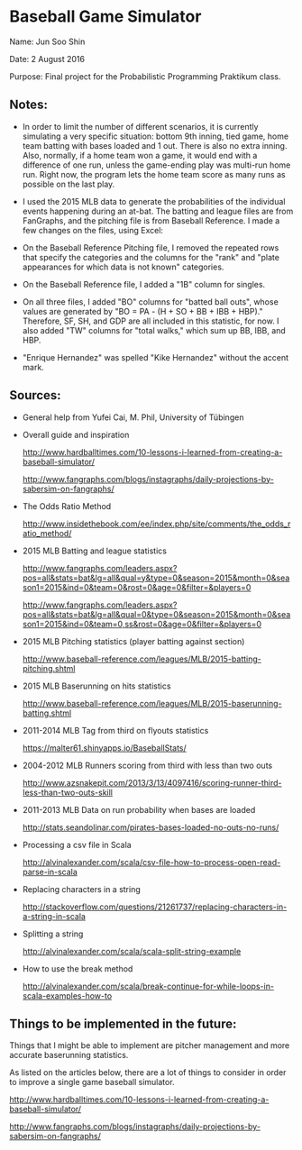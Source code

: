 # Baseball Game Simulator

Name: Jun Soo Shin

Date: 2 August 2016

Purpose: Final project for the Probabilistic Programming Praktikum class.

## Notes:
- In order to limit the number of different scenarios, it is currently 
simulating a very specific situation: bottom 9th inning, tied game, home team 
batting with bases loaded and 1 out. There is also no extra inning. Also, 
normally, if a home team won a game, it would end with a difference of one run,
unless the game-ending play was multi-run home run. Right now, the program lets
the home team score as many runs as possible on the last play.
	  
- I used the 2015 MLB data to generate the probabilities of the
individual events happening during an at-bat. The batting and league
files are from FanGraphs, and the pitching file is from Baseball 
Reference. I made a few changes on the files, using Excel:

- On the Baseball Reference Pitching file, I removed the repeated 
rows that specify the categories and the columns for the "rank" and 
"plate appearances for which data is not known" categories.

- On the Baseball Reference file, I added a "1B" column for singles.

- On all three files, I added "BO" columns for "batted ball outs", 
whose values are generated by "BO = PA - (H + SO + BB + IBB + HBP)."
Therefore, SF, SH, and GDP are all included in this statistic, for
now. I also added "TW" columns for "total walks," which sum up
BB, IBB, and HBP.

- "Enrique Hernandez" was spelled "Kike Hernandez" without the accent 
mark.


## Sources:
- General help from Yufei Cai, M. Phil, University of Tübingen

- Overall guide and inspiration

   <http://www.hardballtimes.com/10-lessons-i-learned-from-creating-a-baseball-simulator/>

   <http://www.fangraphs.com/blogs/instagraphs/daily-projections-by-sabersim-on-fangraphs/>

- The Odds Ratio Method

   <http://www.insidethebook.com/ee/index.php/site/comments/the_odds_ratio_method/>

- 2015 MLB Batting and league statistics

   <http://www.fangraphs.com/leaders.aspx?pos=all&stats=bat&lg=all&qual=y&type=0&season=2015&month=0&season1=2015&ind=0&team=0&rost=0&age=0&filter=&players=0>

   <http://www.fangraphs.com/leaders.aspx?pos=all&stats=bat&lg=all&qual=0&type=0&season=2015&month=0&season1=2015&ind=0&team=0,ss&rost=0&age=0&filter=&players=0>

- 2015 MLB Pitching statistics (player batting against section)

   <http://www.baseball-reference.com/leagues/MLB/2015-batting-pitching.shtml>

- 2015 MLB Baserunning on hits statistics

   <http://www.baseball-reference.com/leagues/MLB/2015-baserunning-batting.shtml>

- 2011-2014 MLB Tag from third on flyouts statistics

   <https://malter61.shinyapps.io/BaseballStats/>

- 2004-2012 MLB Runners scoring from third with less than two outs

   <http://www.azsnakepit.com/2013/3/13/4097416/scoring-runner-third-less-than-two-outs-skill>

- 2011-2013 MLB Data on run probability when bases are loaded

   <http://stats.seandolinar.com/pirates-bases-loaded-no-outs-no-runs/>

- Processing a csv file in Scala

   <http://alvinalexander.com/scala/csv-file-how-to-process-open-read-parse-in-scala>

- Replacing characters in a string

   <http://stackoverflow.com/questions/21261737/replacing-characters-in-a-string-in-scala>

- Splitting a string

   <http://alvinalexander.com/scala/scala-split-string-example>

- How to use the break method

   <http://alvinalexander.com/scala/break-continue-for-while-loops-in-scala-examples-how-to>


## Things to be implemented in the future:
Things that I might be able to implement are pitcher management and more
accurate baserunning statistics.

As listed on the articles below, there are a lot of things to consider in
order to improve a single game baseball simulator.

   <http://www.hardballtimes.com/10-lessons-i-learned-from-creating-a-baseball-simulator/>

   <http://www.fangraphs.com/blogs/instagraphs/daily-projections-by-sabersim-on-fangraphs/>  
